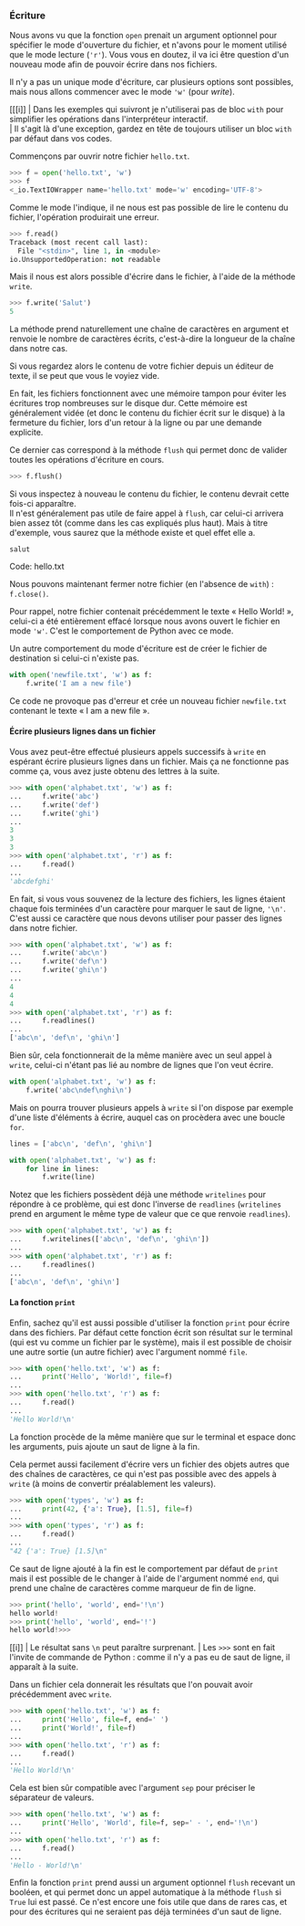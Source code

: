 ### Écriture

Nous avons vu que la fonction `open` prenait un argument optionnel pour spécifier le mode d'ouverture du fichier, et n'avons pour le moment utilisé que le mode lecture (`'r'`).
Vous vous en doutez, il va ici être question d'un nouveau mode afin de pouvoir écrire dans nos fichiers.

Il n'y a pas un unique mode d'écriture, car plusieurs options sont possibles, mais nous allons commencer avec le mode `'w'` (pour *write*).

[[[i]]
| Dans les exemples qui suivront je n'utiliserai pas de bloc `with` pour simplifier les opérations dans l'interpréteur interactif.  
| Il s'agit là d'une exception, gardez en tête de toujours utiliser un bloc `with` par défaut dans vos codes.

Commençons par ouvrir notre fichier `hello.txt`.

```python
>>> f = open('hello.txt', 'w')
>>> f
<_io.TextIOWrapper name='hello.txt' mode='w' encoding='UTF-8'>
```

Comme le mode l'indique, il ne nous est pas possible de lire le contenu du fichier, l'opération produirait une erreur.

```python
>>> f.read()
Traceback (most recent call last):
  File "<stdin>", line 1, in <module>
io.UnsupportedOperation: not readable
```

Mais il nous est alors possible d'écrire dans le fichier, à l'aide de la méthode `write`.

```python
>>> f.write('Salut')
5
```

La méthode prend naturellement une chaîne de caractères en argument et renvoie le nombre de caractères écrits, c'est-à-dire la longueur de la chaîne dans notre cas.

Si vous regardez alors le contenu de votre fichier depuis un éditeur de texte, il se peut que vous le voyiez vide.

En fait, les fichiers fonctionnent avec une mémoire tampon pour éviter les écritures trop nombreuses sur le disque dur.
Cette mémoire est généralement vidée (et donc le contenu du fichier écrit sur le disque) à la fermeture du fichier, lors d'un retour à la ligne ou par une demande explicite.

Ce dernier cas correspond à la méthode `flush` qui permet donc de valider toutes les opérations d'écriture en cours.

```python
>>> f.flush()
```

Si vous inspectez à nouveau le contenu du fichier, le contenu devrait cette fois-ci apparaître.  
Il n'est généralement pas utile de faire appel à `flush`, car celui-ci arrivera bien assez tôt (comme dans les cas expliqués plus haut).
Mais à titre d'exemple, vous saurez que la méthode existe et quel effet elle a.

```
salut
```
Code: hello.txt

Nous pouvons maintenant fermer notre fichier (en l'absence de `with`) : `f.close()`.

Pour rappel, notre fichier contenait précédemment le texte « Hello World! », celui-ci a été entièrement effacé lorsque nous avons ouvert le fichier en mode `'w'`.
C'est le comportement de Python avec ce mode.

Un autre comportement du mode d'écriture est de créer le fichier de destination si celui-ci n'existe pas.

```python
with open('newfile.txt', 'w') as f:
    f.write('I am a new file')
```

Ce code ne provoque pas d'erreur et crée un nouveau fichier `newfile.txt` contenant le texte « I am a new file ».

#### Écrire plusieurs lignes dans un fichier

Vous avez peut-être effectué plusieurs appels successifs à `write` en espérant écrire plusieurs lignes dans un fichier.
Mais ça ne fonctionne pas comme ça, vous avez juste obtenu des lettres à la suite.

```python
>>> with open('alphabet.txt', 'w') as f:
...     f.write('abc')
...     f.write('def')
...     f.write('ghi')
...
3
3
3
>>> with open('alphabet.txt', 'r') as f:
...     f.read()
...
'abcdefghi'
```

En fait, si vous vous souvenez de la lecture des fichiers, les lignes étaient chaque fois terminées d'un caractère pour marquer le saut de ligne, `'\n'`.
C'est aussi ce caractère que nous devons utiliser pour passer des lignes dans notre fichier.

```python
>>> with open('alphabet.txt', 'w') as f:
...     f.write('abc\n')
...     f.write('def\n')
...     f.write('ghi\n')
...
4
4
4
>>> with open('alphabet.txt', 'r') as f:
...     f.readlines()
...
['abc\n', 'def\n', 'ghi\n']
```

Bien sûr, cela fonctionnerait de la même manière avec un seul appel à `write`, celui-ci n'étant pas lié au nombre de lignes que l'on veut écrire.

```python
with open('alphabet.txt', 'w') as f:
    f.write('abc\ndef\nghi\n')
```

Mais on pourra trouver plusieurs appels à `write` si l'on dispose par exemple d'une liste d'éléments à écrire, auquel cas on procèdera avec une boucle `for`.

```python
lines = ['abc\n', 'def\n', 'ghi\n']

with open('alphabet.txt', 'w') as f:
    for line in lines:
        f.write(line)
```

Notez que les fichiers possèdent déjà une méthode `writelines` pour répondre à ce problème, qui est donc l'inverse de `readlines` (`writelines` prend en argument le même type de valeur que ce que renvoie `readlines`).

```python
>>> with open('alphabet.txt', 'w') as f:
...     f.writelines(['abc\n', 'def\n', 'ghi\n'])
...
>>> with open('alphabet.txt', 'r') as f:
...     f.readlines()
...
['abc\n', 'def\n', 'ghi\n']
```

#### La fonction `print`

Enfin, sachez qu'il est aussi possible d'utiliser la fonction `print` pour écrire dans des fichiers.
Par défaut cette fonction écrit son résultat sur le terminal (qui est vu comme un fichier par le système), mais il est possible de choisir une autre sortie (un autre fichier) avec l'argument nommé `file`.

```python
>>> with open('hello.txt', 'w') as f:
...     print('Hello', 'World!', file=f)
...
>>> with open('hello.txt', 'r') as f:
...     f.read()
...
'Hello World!\n'
```

La fonction procède de la même manière que sur le terminal et espace donc les arguments, puis ajoute un saut de ligne à la fin.

Cela permet aussi facilement d'écrire vers un fichier des objets autres que des chaînes de caractères, ce qui n'est pas possible avec des appels à `write` (à moins de convertir préalablement les valeurs).

```python
>>> with open('types', 'w') as f:
...     print(42, {'a': True}, [1.5], file=f)
...
>>> with open('types', 'r') as f:
...     f.read()
...
"42 {'a': True} [1.5]\n"
```

Ce saut de ligne ajouté à la fin est le comportement par défaut de `print` mais il est possible de le changer à l'aide de l'argument nommé `end`, qui prend une chaîne de caractères comme marqueur de fin de ligne.

```python
>>> print('hello', 'world', end='!\n')
hello world!
>>> print('hello', 'world', end='!')
hello world!>>>
```

[[i]]
| Le résultat sans `\n` peut paraître surprenant.
| Les `>>>` sont en fait l'invite de commande de Python : comme il n'y a pas eu de saut de ligne, il apparaît à la suite.

Dans un fichier cela donnerait les résultats que l'on pouvait avoir précédemment avec `write`.

```python
>>> with open('hello.txt', 'w') as f:
...     print('Hello', file=f, end=' ')
...     print('World!', file=f)
...
>>> with open('hello.txt', 'r') as f:
...     f.read()
...
'Hello World!\n'
```

Cela est bien sûr compatible avec l'argument `sep` pour préciser le séparateur de valeurs.

```python
>>> with open('hello.txt', 'w') as f:
...     print('Hello', 'World', file=f, sep=' - ', end='!\n')
...
>>> with open('hello.txt', 'r') as f:
...     f.read()
...
'Hello - World!\n'
```

Enfin la fonction `print` prend aussi un argument optionnel `flush` recevant un booléen, et qui permet donc un appel automatique à la méthode `flush` si `True` lui est passé.
Ce n'est encore une fois utile que dans de rares cas, et pour des écritures qui ne seraient pas déjà terminées d'un saut de ligne.
